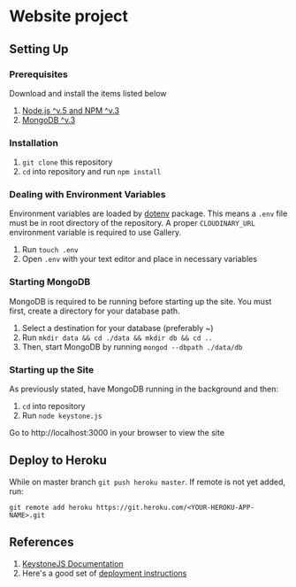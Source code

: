 # Website project


## Setting Up

### Prerequisites

Download and install the items listed below

1. [Node.js ^v.5 and NPM ^v.3](https://nodejs.org)
2. [MongoDB ^v.3](https://www.mongodb.com/)

### Installation
1. `git clone` this repository
2. `cd` into repository and run `npm install`

### Dealing with Environment Variables

Environment variables are loaded by [dotenv](https://www.npmjs.com/package/dotenv) package. This means a `.env` file must be in root directory of the repository.  A proper `CLOUDINARY_URL` environment variable is required to use Gallery.

1. Run `touch .env`
2. Open `.env` with your text editor and place in necessary variables

### Starting MongoDB

MongoDB is required to be running before starting up the site.  You must first, create a directory for your database path.

1. Select a destination for your database (preferably ~)
2. Run `mkdir data && cd ./data && mkdir db && cd ..`
3. Then, start MongoDB by running `mongod --dbpath ./data/db`


### Starting up the Site

As previously stated, have MongoDB running in the background and then:

1. `cd` into repository
2. Run `node keystone.js`

Go to http://localhost:3000 in your browser to view the site

## Deploy to Heroku

While on master branch `git push heroku master`.
If remote is not yet added, run:

`git remote add heroku https://git.heroku.com/<YOUR-HEROKU-APP-NAME>.git`

## References

1. [KeystoneJS Documentation](http://keystonejs.com/docs/)
2. Here's a good set of [deployment instructions](http://www.infocinc.com/blog/deploy-keystonejs-to-heroku/)
